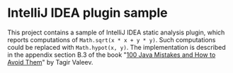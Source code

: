 # IntelliJ IDEA plugin sample

This project contains a sample of IntelliJ IDEA static analysis plugin,
which reports computations of `Math.sqrt(x * x + y * y)`. Such computations
could be replaced with `Math.hypot(x, y)`. The implementation is described
in the appendix section B.3 of the book
"[100 Java Mistakes and How to Avoid Them](https://www.manning.com/books/100-java-mistakes-and-how-to-avoid-them)" by
Tagir Valeev.
